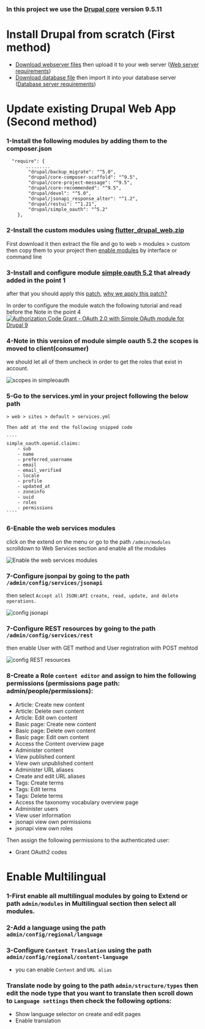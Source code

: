 ### In this project we use the [Drupal core](https://www.drupal.org/project/drupal) version 9.5.11

# Install Drupal from scratch (First method)
* [Download webserver files](https://github.com/mattar88/flutter_drupal/raw/main/drupal/flutter_drupal_web.zip) then upload it to your web server ([Web server requirements](https://www.drupal.org/docs/getting-started/system-requirements/web-server-requirements))
* [Download database file](https://github.com/mattar88/flutter_drupal/raw/main/drupal/database.mysql.gz "Download database file") then import it into your database server ([Database server requirements](https://www.drupal.org/docs/getting-started/system-requirements/database-server-requirements))

# Update existing Drupal Web App (Second method)
### 1-Install the following modules by adding them to the composer.json
````
  "require": {
       .........
        "drupal/backup_migrate": "^5.0",
        "drupal/core-composer-scaffold": "^9.5",
        "drupal/core-project-message": "^9.5",
        "drupal/core-recommended": "^9.5",
        "drupal/devel": "^5.0",
        "drupal/jsonapi_response_alter": "^1.2",
        "drupal/restui": "^1.21",
        "drupal/simple_oauth": "^5.2"
    },
`````
### 2-Install the custom modules using [flutter_drupal_web.zip](https://github.com/mattar88/flutter_drupal/raw/main/drupal/flutter_drupal_web.zip)
  First download it then extract the file and go to web > modules > custom
  then copy them to your project
  then [enable modules](https://www.drupal.org/docs/extending-drupal/installing-modules) by interface or command line


### 3-Install and configure module [simple oauth 5.2](https://www.drupal.org/project/simple_oauth) that already added in the point 1
after that you should apply this [patch](https://www.drupal.org/files/issues/provide_default_scopes-2857930-2.patch), [why we apply this patch?](https://www.drupal.org/project/simple_oauth/issues/3416173)

In order to configure the module watch the following tutorial and read before the Note in the point 4
 [![Authorization Code Grant - OAuth 2.0 with Simple OAuth module for Drupal 9](./screenshots/simple_oauth_tutorial.png)](https://www.youtube.com/watch?v=rAf5l_tPMzg)
     
### 4-Note in this version of module simple oauth 5.2 the scopes is moved to client(consumer)
we should let all of them uncheck in order to get the roles that exist in account.

   ![scopes in simpleoauth](./screenshots/scopes_simpleoauth.png)

### 5-Go to the services.yml in your project following the below path

    > web > sites > default > services.yml
    
    Then add at the end the following snipped code

    ````
    simple_oauth.openid.claims:
        - sub
        - name
        - preferred_username
        - email
        - email_verified
        - locale
        - profile
        - updated_at
        - zoneinfo
        - uuid
        - roles
        - permissions
    ````




### 6-Enable the web services modules
click on the extend on the menu or go to the path ```/admin/modules``` scrolldown to Web Services section and enable all the modules

  ![Enable the web services modules](./screenshots/modules_webservices.png)


### 7-Configure jsonpai by going to the path ```/admin/config/services/jsonapi```
then select ```Accept all JSON:API create, read, update, and delete operations.```

   ![config jsonapi](./screenshots/config_jsonapi.png)


### 7-Configure REST resources by going to the path ```/admin/config/services/rest```
then enable User with GET method
and User registration with POST mehtod

   ![config REST resources](./screenshots/config_restresources.png)

### 8-Create a Role ```content editor``` and assign to him the following permissions (permissions page path: admin/people/permissions):
* Article: Create new content
* Article: Delete own content
* Article: Edit own content
* Basic page: Create new content
* Basic page: Delete own content
* Basic page: Edit own content
* Access the Content overview page
* Administer content
* View published content
* View own unpublished content
* Administer URL aliases
* Create and edit URL aliases
* Tags: Create terms
* Tags: Edit terms
* Tags: Delete terms
* Access the taxonomy vocabulary overview page
* Administer users
* View user information
* jsonapi view own permissions
* jsonapi view own roles

Then assign the following permissions to the authenticated user:
 * Grant OAuth2 codes

 # Enable Multilingual
 ### 1-First enable all multilingual modules by going to Extend or path ```admin/modules```  in Multilingual section then select all modules.

 ### 2-Add a language using the path ```admin/config/regional/language```

 ### 3-Configure ```Content Translation``` using the path ```admin/config/regional/content-language```
  * you can enable ```Content``` and ```URL alias```
 
 ### Translate node by going to the path ```admin/structure/types``` then edit the node type that you want to translate then scroll down to ```Language settings``` then check the following options:
 * Show language selector on create and edit pages
 * Enable translation